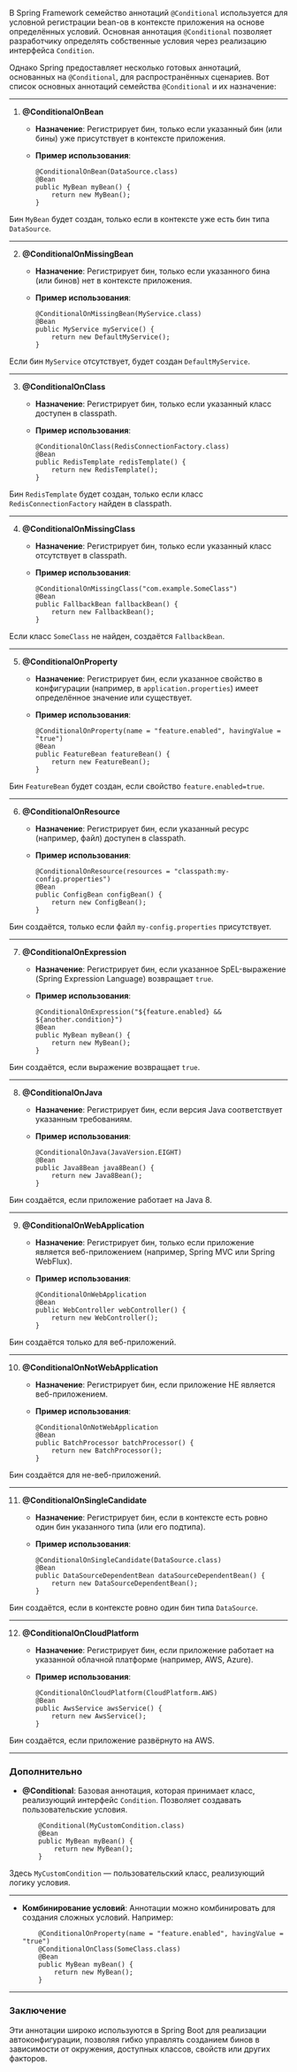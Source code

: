 В Spring Framework семейство аннотаций `@Conditional` используется для условной регистрации bean-ов в контексте 
приложения на основе определённых условий. Основная аннотация `@Conditional` позволяет разработчику определять 
собственные условия через реализацию интерфейса `Condition`. 

Однако Spring предоставляет несколько готовых аннотаций, основанных на `@Conditional`, для распространённых сценариев. 
Вот список основных аннотаций семейства `@Conditional` и их назначение:

________________________________________________________________________________________________________________________
1. **@ConditionalOnBean**  
   - **Назначение**: Регистрирует бин, только если указанный бин (или бины) уже присутствует в контексте приложения.
   - **Пример использования**: 

         @ConditionalOnBean(DataSource.class)
         @Bean
         public MyBean myBean() {
             return new MyBean();
         }

Бин `MyBean` будет создан, только если в контексте уже есть бин типа `DataSource`.

________________________________________________________________________________________________________________________
2. **@ConditionalOnMissingBean**  
   - **Назначение**: Регистрирует бин, только если указанного бина (или бинов) нет в контексте приложения.
   - **Пример использования**:

         @ConditionalOnMissingBean(MyService.class)
         @Bean
         public MyService myService() {
             return new DefaultMyService();
         }

Если бин `MyService` отсутствует, будет создан `DefaultMyService`.

________________________________________________________________________________________________________________________
3. **@ConditionalOnClass**  
   - **Назначение**: Регистрирует бин, только если указанный класс доступен в classpath.
   - **Пример использования**:

         @ConditionalOnClass(RedisConnectionFactory.class)
         @Bean
         public RedisTemplate redisTemplate() {
             return new RedisTemplate();
         }

Бин `RedisTemplate` будет создан, только если класс `RedisConnectionFactory` найден в classpath.

________________________________________________________________________________________________________________________
4. **@ConditionalOnMissingClass**  
   - **Назначение**: Регистрирует бин, только если указанный класс отсутствует в classpath.
   - **Пример использования**:


         @ConditionalOnMissingClass("com.example.SomeClass")
         @Bean
         public FallbackBean fallbackBean() {
             return new FallbackBean();
         }

Если класс `SomeClass` не найден, создаётся `FallbackBean`.

________________________________________________________________________________________________________________________
5. **@ConditionalOnProperty**  
   - **Назначение**: Регистрирует бин, если указанное свойство в конфигурации (например, в `application.properties`) имеет определённое значение или существует.
   - **Пример использования**:

         @ConditionalOnProperty(name = "feature.enabled", havingValue = "true")
         @Bean
         public FeatureBean featureBean() {
             return new FeatureBean();
         }

Бин `FeatureBean` будет создан, если свойство `feature.enabled=true`.

________________________________________________________________________________________________________________________
6. **@ConditionalOnResource**  
   - **Назначение**: Регистрирует бин, если указанный ресурс (например, файл) доступен в classpath.
   - **Пример использования**:

         @ConditionalOnResource(resources = "classpath:my-config.properties")
         @Bean
         public ConfigBean configBean() {
             return new ConfigBean();
         }

Бин создаётся, только если файл `my-config.properties` присутствует.

________________________________________________________________________________________________________________________
7. **@ConditionalOnExpression**  
   - **Назначение**: Регистрирует бин, если указанное SpEL-выражение (Spring Expression Language) возвращает `true`.
   - **Пример использования**:

         @ConditionalOnExpression("${feature.enabled} && ${another.condition}")
         @Bean
         public MyBean myBean() {
             return new MyBean();
         }

Бин создаётся, если выражение возвращает `true`.

________________________________________________________________________________________________________________________
8. **@ConditionalOnJava**  
   - **Назначение**: Регистрирует бин, если версия Java соответствует указанным требованиям.
   - **Пример использования**:

         @ConditionalOnJava(JavaVersion.EIGHT)
         @Bean
         public Java8Bean java8Bean() {
             return new Java8Bean();
         }

Бин создаётся, если приложение работает на Java 8.

________________________________________________________________________________________________________________________
9. **@ConditionalOnWebApplication**  
   - **Назначение**: Регистрирует бин, только если приложение является веб-приложением (например, Spring MVC или Spring WebFlux).
   - **Пример использования**:

         @ConditionalOnWebApplication
         @Bean
         public WebController webController() {
             return new WebController();
         }

Бин создаётся только для веб-приложений.

________________________________________________________________________________________________________________________
10. **@ConditionalOnNotWebApplication**  
    - **Назначение**: Регистрирует бин, если приложение НЕ является веб-приложением.
    - **Пример использования**:

          @ConditionalOnNotWebApplication
          @Bean
          public BatchProcessor batchProcessor() {
              return new BatchProcessor();
          }

Бин создаётся для не-веб-приложений.

________________________________________________________________________________________________________________________
11. **@ConditionalOnSingleCandidate**  
    - **Назначение**: Регистрирует бин, если в контексте есть ровно один бин указанного типа (или его подтипа).
    - **Пример использования**:

          @ConditionalOnSingleCandidate(DataSource.class)
          @Bean
          public DataSourceDependentBean dataSourceDependentBean() {
              return new DataSourceDependentBean();
          }

Бин создаётся, если в контексте ровно один бин типа `DataSource`.

________________________________________________________________________________________________________________________
12. **@ConditionalOnCloudPlatform**  
    - **Назначение**: Регистрирует бин, если приложение работает на указанной облачной платформе (например, AWS, Azure).
    - **Пример использования**:

          @ConditionalOnCloudPlatform(CloudPlatform.AWS)
          @Bean
          public AwsService awsService() {
              return new AwsService();
          }

Бин создаётся, если приложение развёрнуто на AWS.

________________________________________________________________________________________________________________________
### Дополнительно
- **@Conditional**: Базовая аннотация, которая принимает класс, реализующий интерфейс `Condition`. Позволяет создавать пользовательские условия.

          @Conditional(MyCustomCondition.class)
          @Bean
          public MyBean myBean() {
              return new MyBean();
          }

Здесь `MyCustomCondition` — пользовательский класс, реализующий логику условия.

________________________________________________________________________________________________________________________
- **Комбинирование условий**: Аннотации можно комбинировать для создания сложных условий. Например:


          @ConditionalOnProperty(name = "feature.enabled", havingValue = "true")
          @ConditionalOnClass(SomeClass.class)
          @Bean
          public MyBean myBean() {
              return new MyBean();
          }

________________________________________________________________________________________________________________________
### Заключение

Эти аннотации широко используются в Spring Boot для реализации автоконфигурации, позволяя гибко управлять созданием 
бинов в зависимости от окружения, доступных классов, свойств или других факторов.